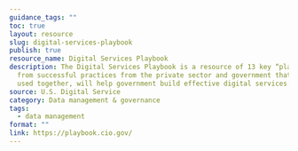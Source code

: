 ```yaml
---
guidance_tags: ""
toc: true
layout: resource
slug: digital-services-playbook
publish: true
resource_name: Digital Services Playbook
description: The Digital Services Playbook is a resource of 13 key “plays” drawn
  from successful practices from the private sector and government that, when
  used together, will help government build effective digital services.
source: U.S. Digital Service
category: Data management & governance
tags:
  - data management
format: ""
link: https://playbook.cio.gov/
---
```

